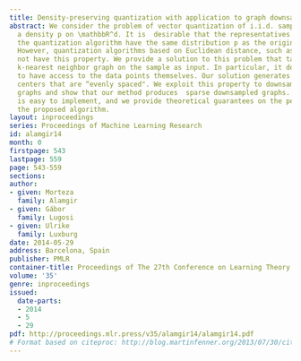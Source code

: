 ```yaml
---
title: Density-preserving quantization with application to graph downsampling
abstract: We consider the problem of vector quantization of i.i.d. samples drawn from
  a density p on \mathbbR^d. It is  desirable that the representatives selected by
  the quantization algorithm have the same distribution p as the original sample points.
  However, quantization algorithms based on Euclidean distance, such as k-means, do
  not have this property. We provide a solution to this problem that takes the unweighted
  k-nearest neighbor graph on the sample as input. In particular, it does not need
  to have access to the data points themselves. Our solution generates quantization
  centers that are “evenly spaced". We exploit this property to downsample geometric
  graphs and show that our method produces  sparse downsampled graphs.  Our algorithm
  is easy to implement, and we provide theoretical guarantees on the performance of
  the proposed algorithm.
layout: inproceedings
series: Proceedings of Machine Learning Research
id: alamgir14
month: 0
firstpage: 543
lastpage: 559
page: 543-559
sections: 
author:
- given: Morteza
  family: Alamgir
- given: Gábor
  family: Lugosi
- given: Ulrike
  family: Luxburg
date: 2014-05-29
address: Barcelona, Spain
publisher: PMLR
container-title: Proceedings of The 27th Conference on Learning Theory
volume: '35'
genre: inproceedings
issued:
  date-parts:
  - 2014
  - 5
  - 29
pdf: http://proceedings.mlr.press/v35/alamgir14/alamgir14.pdf
# Format based on citeproc: http://blog.martinfenner.org/2013/07/30/citeproc-yaml-for-bibliographies/
---
```

